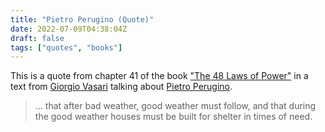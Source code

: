 ```yaml
---
title: "Pietro Perugino (Quote)"
date: 2022-07-09T04:38:04Z
draft: false
tags: ["quotes", "books"]
---
```


This is a quote from chapter 41 of the book ["The 48 Laws of Power"][t48laws] in a text from [Giorgio Vasari][gv] talking about [Pietro Perugino][pp].

<!--more-->

> ... that after bad weather, good weather must follow, and that during the good weather houses must be built for shelter in times of need.


[t48laws]: https://en.wikipedia.org/wiki/The_48_Laws_of_Power
[gv]: https://en.wikipedia.org/wiki/Giorgio_Vasari
[pp]: https://en.wikipedia.org/wiki/Pietro_Perugino